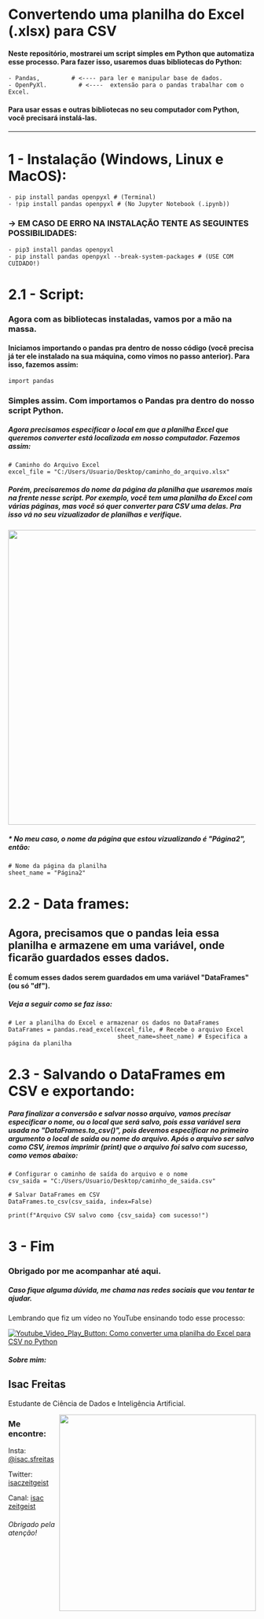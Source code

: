# Convertendo uma planilha do Excel (.xlsx) para CSV

#### Neste repositório, mostrarei um script simples em Python que automatiza esse processo. Para fazer isso, usaremos duas bibliotecas do Python:
    - Pandas,         # <---- para ler e manipular base de dados.
    - OpenPyXl.         # <----  extensão para o pandas trabalhar com o Excel.
#### Para usar essas e outras bibliotecas no seu computador com Python, você precisará instalá-las.

--------------------------------------

# 1 - Instalação (Windows, Linux e MacOS):
    - pip install pandas openpyxl # (Terminal)
    - !pip install pandas openpyxl # (No Jupyter Notebook (.ipynb))

### -> EM CASO DE ERRO NA INSTALAÇÃO TENTE AS SEGUINTES POSSIBILIDADES:
    - pip3 install pandas openpyxl
    - pip install pandas openpyxl --break-system-packages # (USE COM CUIDADO!)



# 2.1 - Script:

### Agora com as bibliotecas instaladas, vamos por a mão na massa.
#### Iniciamos importando o pandas pra dentro de nosso código (você precisa já ter ele instalado na sua máquina, como vimos no passo anterior). Para isso, fazemos assim:

    import pandas

### Simples assim. Com importamos o Pandas pra dentro do nosso script Python. 
##### Agora precisamos especificar o local em que a planilha Excel que queremos converter está localizada em nosso computador. Fazemos assim:

    # Caminho do Arquivo Excel
    excel_file = "C:/Users/Usuario/Desktop/caminho_do_arquivo.xlsx"

##### Porém, precisaremos do nome da página da planilha que usaremos mais na frente nesse script. Por exemplo, você tem uma planilha do Excel com várias páginas, mas você só quer converter para CSV uma delas. Pra isso vá no seu vizualizador de planilhas e verifique.

<div align="center">
<img src="https://github.com/IsacFreitaas/Convertendo-uma-planilha-do-Excel-para-CSV-automaticamente-usando-Python/assets/65254733/3bca3418-6915-49ca-b639-0a39a52f141e" width="600px" />
</div>


##### * No meu caso, o nome da página que estou vizualizando é "Página2", então:

    # Nome da página da planilha
    sheet_name = "Página2"

# 2.2 - Data frames:

## Agora, precisamos que o pandas leia essa planilha e armazene em uma variável, onde ficarão guardados esses dados.
#### É comum esses dados serem guardados em uma variável "DataFrames" (ou só "df").
##### Veja a seguir como se faz isso:

    # Ler a planilha do Excel e armazenar os dados no DataFrames
    DataFrames = pandas.read_excel(excel_file, # Recebe o arquivo Excel
                                   sheet_name=sheet_name) # Especifica a página da planilha

# 2.3 - Salvando o DataFrames em CSV e exportando:
##### Para finalizar a conversão e salvar nosso arquivo, vamos precisar especificar o nome, ou o local que será salvo, pois essa variável sera usada no "DataFrames.to_csv()", pois devemos especificar no primeiro argumento o local de saida ou nome do arquivo. Após o arquivo ser salvo como CSV, iremos imprimir (print) que o arquivo foi salvo com sucesso, como vemos abaixo:

    # Configurar o caminho de saída do arquivo e o nome
    csv_saida = "C:/Users/Usuario/Desktop/caminho_de_saida.csv"

    # Salvar DataFrames em CSV
    DataFrames.to_csv(csv_saida, index=False)

    print(f"Arquivo CSV salvo como {csv_saida} com sucesso!")

# 3 - Fim
### Obrigado por me acompanhar até aqui.
##### Caso fique alguma dúvida, me chama nas redes sociais que vou tentar te ajudar.



Lembrando que fiz um vídeo no YouTube ensinando todo esse processo:



[![Youtube_Video_Play_Button: Como converter uma planilha do Excel para CSV no Python](https://github.com/IsacFreitaas/Convertendo-uma-planilha-do-Excel-para-CSV-automaticamente-usando-Python/assets/65254733/ec8007c4-6647-4dce-92bc-f5a7f207c88d)](https://www.youtube.com/watch?v=PJNba-tHeZY&t)



##### Sobre mim:
Isac Freitas 
------------------- 


Estudante de Ciência de Dados e Inteligência Artificial.  <div><img align="right" src="https://github.com/IsacFreitaas/IsacFreitaas/assets/65254733/00d94d72-7789-4961-b1b2-d0313bc80b48" width="400" ></img></div>





### Me encontre:





Insta: [@isac.sfreitas](https://www.instagram.com/isac.sfreitas/)



Twitter: [isaczeitgeist](https://x.com/isaczeitgeist)  



Canal: [isac zeitgeist](https://www.youtube.com/@chuckbum)



###### Obrigado pela atenção!
